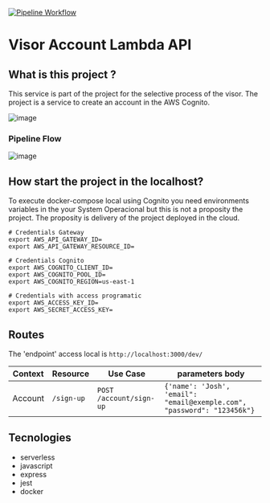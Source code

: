 [![Pipeline Workflow](https://github.com/JeffersonGibin/visor-account-lmb-api/actions/workflows/pipeline.yml/badge.svg)](https://github.com/JeffersonGibin/visor-account-lmb-api/actions/workflows/pipeline.yml)


# Visor Account Lambda API

## What is this project ?

This service is part of the project for the selective process of the visor. The project is a service to create an account in the AWS Cognito.


![image](https://user-images.githubusercontent.com/6215779/226136779-4da23e37-5e9c-45d4-9856-58889906a188.png)


### Pipeline Flow
![image](https://user-images.githubusercontent.com/6215779/226136793-39ed132b-cde8-4467-a091-dd3922721010.png)


## How start the project in the localhost?

To execute docker-compose local using Cognito you need environments variables in the your System Operacional but this is not a proposity the
project. The proposity is delivery of the project deployed in the cloud.

```shell
# Credentials Gateway
export AWS_API_GATEWAY_ID=
export AWS_API_GATEWAY_RESOURCE_ID=

# Credentials Cognito
export AWS_COGNITO_CLIENT_ID=
export AWS_COGNITO_POOL_ID=
export AWS_COGNITO_REGION=us-east-1

# Credentials with access programatic
export AWS_ACCESS_KEY_ID=
export AWS_SECRET_ACCESS_KEY=

```

## Routes

The 'endpoint' access local is `http://localhost:3000/dev/`

| Context        | Resource   | Use Case             | parameters body                                         |
| -------------- | ---------- | -------------------- | ------------------------------------------------------- |
| Account | `/sign-up` | `POST /account/sign-up` | `{'name': 'Josh', 'email": "email@exemple.com", "password": "123456k"}` |

## Tecnologies

- serverless
- javascript
- express
- jest
- docker
